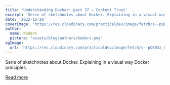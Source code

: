 ```yaml
---
title: 'Understanding Docker: part 37 – Content Trust'
excerpt: 'Serie of sketchnotes about Docker. Explaining in a visual way Docker principles.'
date: '2022-12-26'
coverImage: 'https://res.cloudinary.com/practicaldev/image/fetch/s--pQE03z_S--/c_imagga_scale,f_auto,fl_progressive,h_420,q_auto,w_1000/https://dev-to-uploads.s3.amazonaws.com/uploads/articles/9146u7vcjk6dq754fk90.jpg'
author:
  name: Koders
  picture: "assets/blog/authors/koders.png"
ogImage:
  url: 'https://res.cloudinary.com/practicaldev/image/fetch/s--pQE03z_S--/c_imagga_scale,f_auto,fl_progressive,h_420,q_auto,w_1000/https://dev-to-uploads.s3.amazonaws.com/uploads/articles/9146u7vcjk6dq754fk90.jpg'
---
```


Serie of sketchnotes about Docker. Explaining in a visual way Docker principles.

[Read more](https://dev.to/aurelievache/understanding-docker-part-37-content-trust-18n3)
